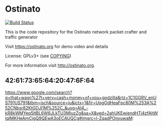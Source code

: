 # Ostinato

[![Build Status](https://travis-ci.org/pstavirs/ostinato.svg?branch=master)](https://travis-ci.org/pstavirs/ostinato)

This is the code repository for the Ostinato network packet crafter and traffic generator

Visit https://ostinato.org for demo video and details

License: GPLv3+ (see [COPYING](https://raw.githubusercontent.com/pstavirs/ostinato/master/COPYING))

For more information visit http://ostinato.org.

## 42:61:73:65:64:20:47:6F:64


https://www.google.com/search?q=that+wasn%27t+very+cash+money+of+you+godzilla&rlz=1C1GGRV_enUS791US791&tbm=isch&source=iu&ictx=1&fir=UqgOdHeaFpc80M%253A%252CNbsr82KtGDJl1M%252C_&usg=AI4_-kR8kWMYeq5ltBL6W6JLkTU3MluzZg&sa=X&ved=2ahUKEwjendHTj4zfAhWIqIMKHeAmCjgQ9QEwA3oECAUQCg#imgrc=l-ZqadPOnyuwaM:

